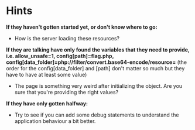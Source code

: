 # Hints

**If they haven't gotten started yet, or don't know where to go:**

- How is the server loading these resources?

**If they are talking have only found the variables that they need to provide, i.e. allow_unsafe=1, config[path]=flag.php, config[data_folder]=php://filter/convert.base64-encode/resource=** (the order for the config[data_folder] and [path] don't matter so much but they have to have at least some value)

- The page is something very weird after initializing the object. Are you sure that you're providing the right values?

**If they have only gotten halfway:**

- Try to see if you can add some debug statements to understand the application behaviour a bit better.
